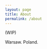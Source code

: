 ```yaml
---
layout: page
title: About
permalink: /about
---
```


(WIP)


<!-- <a href="mailto:{{ site.email }}">{{ site.email }}</a> -->


Warsaw. Poland.


<!-- - GitHub: [{{ site.github_username }}](https://github.com/{{ site.github_username }})
- LinkedIn: [{{ site.linkedin_username }}](https://linkedin.com/in/{{ site.linkedin_username }})
- Vimeo: [{{ site.vimeo_username }}](https://vimeo.com/{{ site.vimeo_username }}) -->
